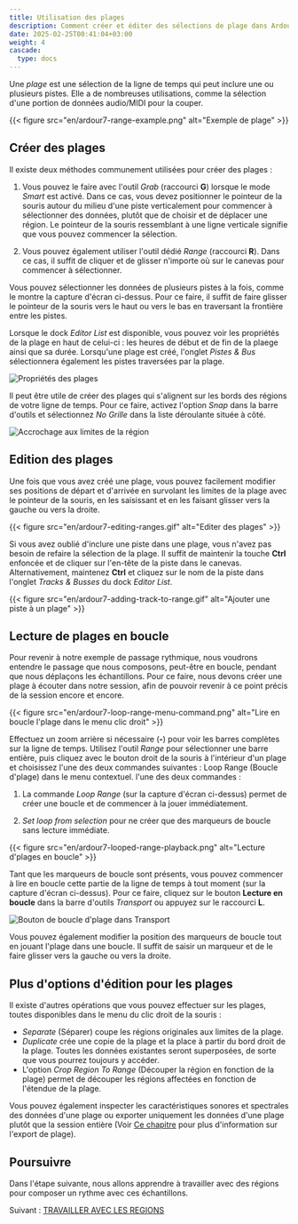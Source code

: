 ```yaml
---
title: Utilisation des plages
description: Comment créer et éditer des sélections de plage dans Ardour
date: 2025-02-25T00:41:04+03:00
weight: 4
cascade:
  type: docs
---
```


Une _plage_ est une sélection de la ligne de temps qui peut inclure une ou plusieurs pistes. Elle a de nombreuses utilisations, comme la sélection d'une portion de données audio/MIDI pour la couper.

{{< figure src="en/ardour7-range-example.png" alt="Exemple de plage" >}}

## Créer des plages

Il existe deux méthodes communement utilisées pour créer des plages :

1. Vous pouvez le faire avec l'outil _Grab_ (raccourci **G**) lorsque le mode _Smart_ est activé. Dans ce cas, vous devez positionner le pointeur de la souris autour du milieu d'une piste verticalement pour commencer à sélectionner des données, plutôt que de choisir et de déplacer une région. Le pointeur de la souris ressemblant à une ligne verticale signifie que vous pouvez commencer la sélection.

2. Vous pouvez également utiliser l'outil dédié _Range_ (raccourci **R**). Dans ce cas, il suffit de cliquer et de glisser n'importe où sur le canevas pour commencer à sélectionner.

Vous pouvez sélectionner les données de plusieurs pistes à la fois, comme le montre la capture d'écran ci-dessus. Pour ce faire, il suffit de faire glisser le pointeur de la souris vers le haut ou vers le bas en traversant la frontière entre les pistes.

Lorsque le dock _Editor List_ est disponible, vous pouvez voir les propriétés de la plage en haut de celui-ci : les heures de début et de fin de la plaege ainsi que sa durée. Lorsqu'une plage est créé, l'onglet _Pistes & Bus_ sélectionnera également les pistes traversées par la plage.

![Propriétés des plages](en/ardour7-range-properties.png?height=60vh)

Il peut être utile de créer des plages qui s'alignent sur les bords des régions de votre ligne de temps. Pour ce faire, activez l'option _Snap_ dans la barre d'outils et sélectionnez _No Grille_ dans la liste déroulante située à côté.

![Accrochage aux limites de la région](en/ardour7-snap-to-region-boundaries.png?width=10vw)

## Edition des plages

Une fois que vous avez créé une plage, vous pouvez facilement modifier ses positions de départ et d'arrivée en survolant les limites de la plage avec le pointeur de la souris, en les saisissant et en les faisant glisser vers la gauche ou vers la droite.

{{< figure src="en/ardour7-editing-ranges.gif" alt="Editer des plages" >}}

Si vous avez oublié d'inclure une piste dans une plage, vous n'avez pas besoin de refaire la sélection de la plage. Il suffit de maintenir la touche **Ctrl** enfoncée et de cliquer sur l'en-tête de la piste dans le canevas.
Alternativement, maintenez **Ctrl** et cliquez sur le nom de la piste dans l'onglet _Tracks & Busses_ du dock _Editor List_.

{{< figure src="en/ardour7-adding-track-to-range.gif" alt="Ajouter une piste à un plage" >}}

## Lecture de plages en boucle

Pour revenir à notre exemple de passage rythmique, nous voudrons entendre le passage que nous composons, peut-être en boucle, pendant que nous déplaçons les échantillons.
Pour ce faire, nous devons créer une plage à écouter dans notre session, afin de pouvoir revenir à ce point précis de la session encore et encore.

{{< figure src="en/ardour7-loop-range-menu-command.png" alt="Lire en boucle l'plage dans le menu clic droit" >}}

Effectuez un zoom arrière si nécessaire (**-**) pour voir les barres complètes sur la ligne de temps. Utilisez l'outil _Range_ pour sélectionner une barre entière, puis cliquez avec le bouton droit de la souris à l'intérieur d'un plage et choisissez l'une des deux commandes suivantes : Loop Range (Boucle d'plage) dans le menu contextuel.
l'une des deux commandes :

1. La commande _Loop Range_ (sur la capture d'écran ci-dessus) permet de créer une boucle et de commencer à la jouer immédiatement.

2. _Set loop from selection_ pour ne créer que des marqueurs de boucle sans lecture
immédiate.

{{< figure src="en/ardour7-looped-range-playback.png" alt="Lecture d'plages en boucle" >}}

Tant que les marqueurs de boucle sont présents, vous pouvez commencer à lire en boucle cette partie de la ligne de temps à tout moment (sur la capture d'écran ci-dessus).
Pour ce faire, cliquez sur le bouton **Lecture en boucle** dans la barre d'outils _Transport_ ou appuyez sur le raccourci **L**.

![Bouton de boucle d'plage dans Transport](en/ardour7-play-loop-range-button.png?width=35vw)

Vous pouvez également modifier la position des marqueurs de boucle tout en jouant l'plage dans une boucle. Il suffit de saisir un marqueur et de le faire glisser vers la gauche ou vers la droite.

## Plus d'options d'édition pour les plages

Il existe d'autres opérations que vous pouvez effectuer sur les plages, toutes disponibles dans le menu du clic droit de la souris :

- _Separate_ (Séparer) coupe les régions originales aux limites de la plage.
- _Duplicate_ crée une copie de la plage et la place à partir du bord droit de la plage. Toutes les données existantes seront superposées, de sorte que vous pourrez toujours y accéder.
- L'option _Crop Region To Range_ (Découper la région en fonction de la plage) permet de découper les régions affectées en fonction de l'étendue de la plage.

Vous pouvez également inspecter les caractéristiques sonores et spectrales des données d'une plage ou exporter uniquement les données d'une plage plutôt que la session entière (Voir [Ce chapitre](../../exporting-sessions/exporting-a-range/) pour plus d'information sur l'export de plage).

## Poursuivre

Dans l'étape suivante, nous allons apprendre à travailler avec des régions pour composer un rythme avec ces échantillons.

Suivant : [TRAVAILLER AVEC LES REGIONS](../working-with-regions)
